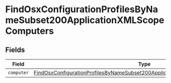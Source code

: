 # FindOsxConfigurationProfilesByNameSubset200ApplicationXMLScopeComputers


## Fields

| Field                                                                                                                                                                                         | Type                                                                                                                                                                                          | Required                                                                                                                                                                                      | Description                                                                                                                                                                                   |
| --------------------------------------------------------------------------------------------------------------------------------------------------------------------------------------------- | --------------------------------------------------------------------------------------------------------------------------------------------------------------------------------------------- | --------------------------------------------------------------------------------------------------------------------------------------------------------------------------------------------- | --------------------------------------------------------------------------------------------------------------------------------------------------------------------------------------------- |
| `computer`                                                                                                                                                                                    | [FindOsxConfigurationProfilesByNameSubset200ApplicationXMLScopeComputersComputer](../../models/operations/findosxconfigurationprofilesbynamesubset200applicationxmlscopecomputerscomputer.md) | :heavy_minus_sign:                                                                                                                                                                            | N/A                                                                                                                                                                                           |